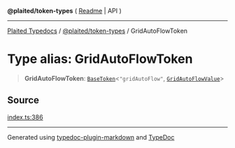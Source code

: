 **@plaited/token-types** ( [Readme](../README.md) \| API )

***

[Plaited Typedocs](../../../modules.md) / [@plaited/token-types](../modules.md) / GridAutoFlowToken

# Type alias: GridAutoFlowToken

> **GridAutoFlowToken**: [`BaseToken`](BaseToken.md)\<`"gridAutoFlow"`, [`GridAutoFlowValue`](GridAutoFlowValue.md)\>

## Source

[index.ts:386](https://github.com/plaited/plaited/blob/317e868/libs/token-types/src/index.ts#L386)

***

Generated using [typedoc-plugin-markdown](https://www.npmjs.com/package/typedoc-plugin-markdown) and [TypeDoc](https://typedoc.org/)
